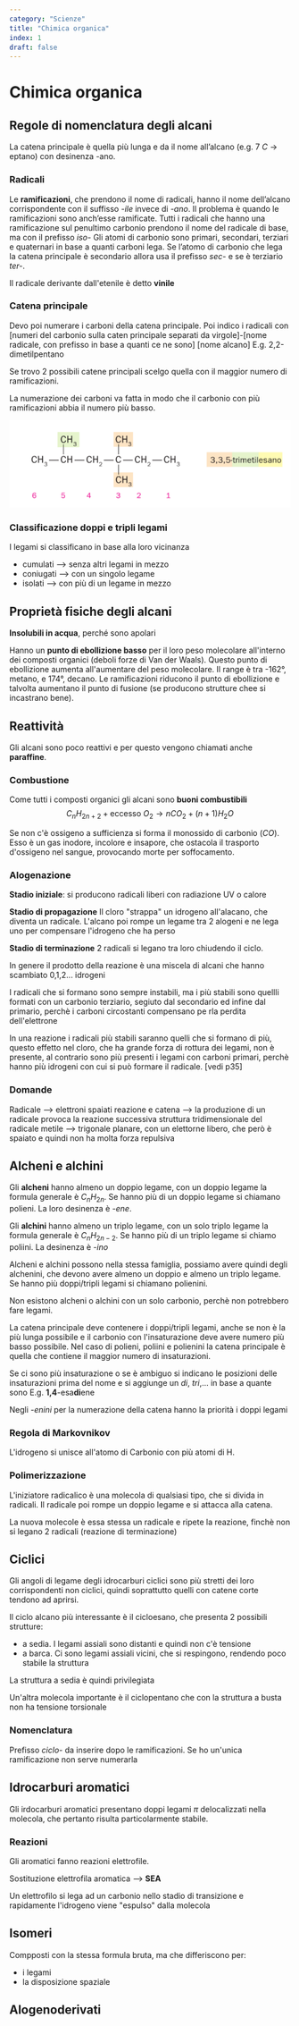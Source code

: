 ```yaml
---
category: "Scienze"
title: "Chimica organica"
index: 1
draft: false
---
```


# Chimica organica
## Regole di nomenclatura degli alcani
La catena principale è quella più lunga e da il nome all’alcano (e.g. 7 $C$ → eptano) con desinenza -ano.

### Radicali
Le **ramificazioni**, che prendono il nome di radicali, hanno il nome dell’alcano corrispondente con il suffisso *-ile* invece di *-ano*.
Il problema è quando le ramificazioni sono anch’esse ramificate. Tutti i radicali che hanno una ramificazione sul penultimo carbonio prendono il nome del radicale di base, ma con il prefisso *iso-*
Gli atomi di carbonio sono primari, secondari, terziari e quaternari in base a quanti carboni lega.
Se l’atomo di carbonio che lega la catena principale è secondario allora usa il prefisso *sec-* e se è terziario *ter-*.

Il radicale derivante dall'etenile è detto **vinile**

### Catena principale
Devo poi numerare i carboni della catena principale. Poi indico i radicali con [numeri del carbonio sulla caten principale separati da virgole]-[nome radicale, con prefisso in base a quanti ce ne sono] [nome alcano]
E.g. 2,2-dimetilpentano

Se trovo 2 possibili catene principali scelgo quella con il maggior numero di ramificazioni.

La numerazione dei carboni va fatta in modo che il carbonio con più ramificazioni abbia il numero più basso.

![Cattura.PNG](images/cattura.png)

### Classificazione doppi e tripli legami
I legami si classificano in base alla loro vicinanza
- cumulati --> senza altri legami in mezzo
- coniugati --> con un singolo legame 
- isolati --> con più di un legame in mezzo

## Proprietà fisiche degli alcani
**Insolubili in acqua**, perché sono apolari

Hanno un **punto di ebollizione basso** per il loro peso molecolare all'interno dei composti organici (deboli forze di Van der Waals).
Questo punto di ebollizione aumenta all'aumentare del peso molecolare. Il range è tra -162°, metano, e 174°, decano.
Le ramificazioni riducono il punto di ebollizione e talvolta aumentano il punto di fusione (se producono strutture chee si incastrano bene).

## Reattività
Gli alcani sono poco reattivi e per questo vengono chiamati anche **paraffine**.

### Combustione
Come tutti i composti organici gli alcani sono **buoni combustibili**
$$
C_nH_{2n+2}\; + \; \text{eccesso }O_2\rightarrow nCO_2+(n+1)H_2O
$$

Se non c'è ossigeno a sufficienza si forma il monossido di carbonio ($CO$). Esso è un gas inodore, incolore e insapore, che ostacola il trasporto d'ossigeno nel sangue, provocando morte per  soffocamento.

### Alogenazione
**Stadio iniziale**: si producono radicali liberi con radiazione UV o calore

**Stadio di propagazione** Il cloro "strappa" un idrogeno all'alacano, che diventa un radicale. L'alcano poi rompe un legame tra 2 alogeni e ne lega uno per compensare l'idrogeno che ha perso

**Stadio di terminazione** 2 radicali si legano tra loro chiudendo il ciclo.

In genere il prodotto della reazione è una miscela di alcani che hanno scambiato 0,1,2... idrogeni

I radicali che si formano sono sempre instabili, ma i più stabili sono quellli formati con un carbonio terziario, segiuto dal secondario ed infine dal primario, perchè i carboni circostanti compensano pe rla perdita dell'elettrone

In una reazione i radicali più stabili saranno quelli che si formano di più, questo effetto nel cloro, che ha grande forza di rottura dei legami, non è presente, al contrario sono più presenti i legami con carboni primari, perchè hanno più idrogeni con cui si può formare il radicale. 
[vedi p35]

### Domande
Radicale --> elettroni spaiati
reazione e catena --> la produzione di un radicale provoca la reazione successiva
struttura tridimensionale del radicale metile --> trigonale planare, con un elettorne libero, che però è spaiato e quindi non ha molta forza repulsiva

## Alcheni e alchini
Gli **alcheni** hanno almeno un doppio legame, con un doppio legame la formula generale è $C_nH_{2n}$. Se hanno più di un doppio legame si chiamano polieni.
La loro desinenza è *-ene*.


Gli **alchini** hanno almeno un triplo legame, con un solo triplo legame la formula generale è $C_nH_{2n-2}$. Se hanno più di un triplo legame si chiamo poliini.
La desinenza è *-ino*

Alcheni e alchini possono nella stessa famiglia, possiamo avere quindi degli alchenini, che devono avere almeno un doppio e almeno un triplo legame. Se hanno più doppi/tripli legami si chiamano polienini.

Non esistono alcheni o alchini con un solo carbonio, perchè non potrebbero fare legami.

La catena principale deve contenere i doppi/tripli legami, anche se non è la più lunga possibile e il carbonio con l'insaturazione deve avere numero più basso possibile. Nel caso di polieni, poliini e polienini la catena principale è quella che contiene il maggior numero di insaturazioni.

Se ci sono più insaturazione o se è ambiguo si indicano le posizioni delle insaturazioni prima del nome e si aggiunge un *di*, *tri*,... in base a quante sono
E.g. **1,4**-esa**di**ene

Negli *-enini* per la numerazione della catena hanno la priorità i doppi legami

### Regola di Markovnikov
L'idrogeno si unisce all'atomo di Carbonio con più atomi di H.

### Polimerizzazione
L'iniziatore radicalico è una molecola di qualsiasi tipo, che si divida in radicali. Il radicale poi rompe un doppio legame e si attacca alla catena.

La nuova molecole è essa stessa un radicale e ripete la reazione, finchè non si legano 2 radicali (reazione di terminazione)

## Ciclici
Gli angoli di legame degli idrocarburi ciclici sono più stretti dei loro corrispondenti non ciclici, quindi soprattutto quelli con catene corte tendono ad aprirsi.

Il ciclo alcano più interessante è il cicloesano, che presenta 2 possibili strutture:
- a sedia. I legami assiali sono distanti e quindi non c'è tensione
- a barca. Ci sono legami assiali vicini, che si respingono, rendendo poco stabile la struttura

La struttura a sedia è quindi privilegiata

Un'altra molecola importante è il ciclopentano che con la struttura a busta non ha tensione torsionale

### Nomenclatura
Prefisso *ciclo-* da inserire dopo le ramificazioni. Se ho un'unica ramificazione non serve numerarla

## Idrocarburi aromatici
Gli irdocarburi  aromatici presentano doppi legami $\pi$ delocalizzati nella molecola, che pertanto risulta particolarmente stabile.

### Reazioni
Gli aromatici fanno reazioni elettrofile.

Sostituzione elettrofila aromatica --> **SEA**

Un elettrofilo si lega ad un carbonio nello stadio di transizione e rapidamente l'idrogeno viene "espulso" dalla molecola 

## Isomeri
Compposti con la stessa formula bruta, ma che differiscono per:
- i legami
- la disposizione spaziale


## Alogenoderivati
